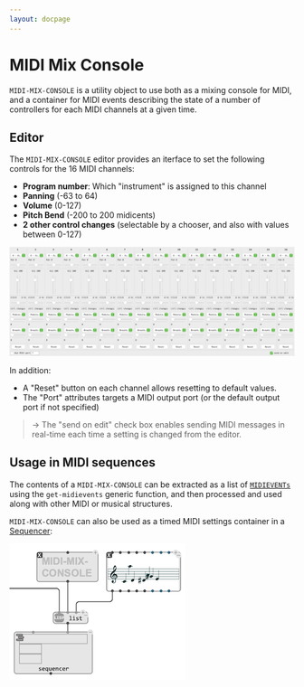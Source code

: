 ```yaml
---
layout: docpage
---
```


# MIDI Mix Console

`MIDI-MIX-CONSOLE` is a utility object to use both as a mixing console for MIDI, and a container for MIDI events describing the state of a number of controllers for each MIDI channels at a given time.

## Editor

The `MIDI-MIX-CONSOLE` editor provides an iterface to set the following controls for the 16 MIDI channels:
- **Program number**: Which "instrument" is assigned to this channel
- **Panning** (-63 to 64)
- **Volume** (0-127)
- **Pitch Bend** (-200 to 200 midicents)
- **2 other control changes** (selectable by a chooser, and also with values between 0-127)

<img src="midi-mix-console_img/midi-mix-console-editor.png">

In addition:

- A "Reset" button on each channel allows resetting to default values. 
- The "Port" attributes targets a MIDI output port (or the default output port if not specified)

> &rarr; The "send on edit" check box enables sending MIDI messages in real-time each time a setting is changed from the editor.


## Usage in MIDI sequences

The contents of a `MIDI-MIX-CONSOLE` can be extracted as a list of [`MIDIEVENTs`](midi-events) using the `get-midievents` generic function, and then processed and used along with other MIDI or musical structures.

 `MIDI-MIX-CONSOLE` can also be used as a timed MIDI settings container in a [Sequencer](sequencer):

 <img src="midi-mix-console_img/midi-mix-console-sequencer.png">
